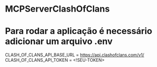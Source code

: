 # MCPServerClashOfClans

# Para rodar a aplicação é necessário adicionar um arquivo .env
CLASH_OF_CLANS_API_BASE_URL = https://api.clashofclans.com/v1/ </br>
CLASH_OF_CLANS_API_TOKEN = <!SEU-TOKEN>

